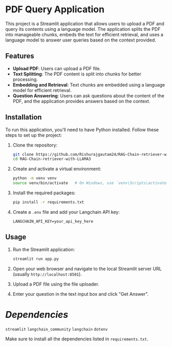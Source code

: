 # PDF Query Application

This project is a Streamlit application that allows users to upload a PDF and query its contents using a language model. The application splits the PDF into manageable chunks, embeds the text for efficient retrieval, and uses a language model to answer user queries based on the context provided.

## Features

- **Upload PDF**: Users can upload a PDF file.
- **Text Splitting**: The PDF content is split into chunks for better processing.
- **Embedding and Retrieval**: Text chunks are embedded using a language model for efficient retrieval.
- **Question Answering**: Users can ask questions about the content of the PDF, and the application provides answers based on the context.

## Installation

To run this application, you'll need to have Python installed. Follow these steps to set up the project:

1. Clone the repository:
    ```sh
    git clone https://github.com/Rishurajgautam24/RAG-Chain-retriever-with-LLAMA3.git
    cd RAG-Chain-retriever-with-LLAMA3
    ```

2. Create and activate a virtual environment:
    ```sh
    python -m venv venv
    source venv/bin/activate   # On Windows, use `venv\Scripts\activate`
    ```

3. Install the required packages:
    ```sh
    pip install -r requirements.txt
    ```

4. Create a `.env` file and add your Langchain API key:
    ```env
    LANGCHAIN_API_KEY=your_api_key_here
    ```

## Usage

1. Run the Streamlit application:
    ```sh
    streamlit run app.py
    ```

2. Open your web browser and navigate to the local Streamlit server URL (usually `http://localhost:8501`).

3. Upload a PDF file using the file uploader.

4. Enter your question in the text input box and click "Get Answer".

# *Dependencies*
`streamlit`
`langchain_community`
`langchain`
`dotenv`

Make sure to install all the dependencies listed in `requirements.txt`.

